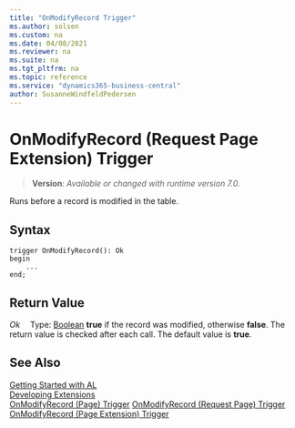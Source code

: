 ```yaml
---
title: "OnModifyRecord Trigger"
ms.author: solsen
ms.custom: na
ms.date: 04/08/2021
ms.reviewer: na
ms.suite: na
ms.tgt_pltfrm: na
ms.topic: reference
ms.service: "dynamics365-business-central"
author: SusanneWindfeldPedersen
---
```

[//]: # (START>DO_NOT_EDIT)
[//]: # (IMPORTANT:Do not edit any of the content between here and the END>DO_NOT_EDIT.)
[//]: # (Any modifications should be made in the .xml files in the ModernDev repo.)

# OnModifyRecord (Request Page Extension) Trigger
> **Version**: _Available or changed with runtime version 7.0._


Runs before a record is modified in the table.

## Syntax
```
trigger OnModifyRecord(): Ok
begin
    ...
end;
```


## Return Value

*Ok*
&emsp;Type: [Boolean](../../methods-auto/boolean/boolean-data-type.md)
**true** if the record was modified, otherwise **false**. The return value is checked after each call. The default value is **true**.

[//]: # (IMPORTANT: END>DO_NOT_EDIT)
## See Also  
[Getting Started with AL](../devenv-get-started.md)  
[Developing Extensions](../devenv-dev-overview.md)  
[OnModifyRecord (Page) Trigger](../page/devenv-onmodifyrecord-page-trigger.md)
[OnModifyRecord (Request Page) Trigger](../requestpage/devenv-onmodifyrecord-requestpage-trigger.md)
[OnModifyRecord (Page Extension) Trigger](../pageextension/devenv-onmodifyrecord-pageextension-trigger.md)
